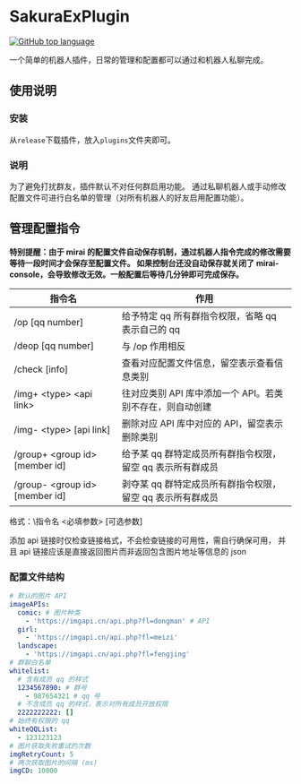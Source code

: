 # SakuraExPlugin

<p>
<a href="https://github.com/Sakura-Ex/SakuraExPlugin">
<img alt="GitHub top language" src="https://img.shields.io/github/languages/top/Sakura-Ex/SakuraExPlugin?style=plastic">
</a>
</p>

一个简单的机器人插件，日常的管理和配置都可以通过和机器人私聊完成。

## 使用说明

### 安装

从`release`下载插件，放入`plugins`文件夹即可。

### 说明

为了避免打扰群友，插件默认不对任何群启用功能。
通过私聊机器人或手动修改配置文件可进行白名单的管理（对所有机器人的好友启用配置功能）。

## 管理配置指令

**特别提醒：由于 mirai 的配置文件自动保存机制，通过机器人指令完成的修改需要等待一段时间才会保存至配置文件。
如果控制台还没自动保存就关闭了 mirai-console，会导致修改无效。一般配置后等待几分钟即可完成保存。**

| 指令名                                | 作用                                |
|------------------------------------|-----------------------------------|
| /op \[qq number\]                  | 给予特定 qq 所有群指令权限，省略 qq 表示自己的 qq    |
| /deop \[qq number\]                | 与 /op 作用相反                        |
| /check \[info\]                    | 查看对应配置文件信息，留空表示查看信息类别             |
| /img+ \<type\> \<api link\>        | 往对应类别 API 库中添加一个 API。若类别不存在，则自动创建 |
| /img- \<type\> \[api link\]        | 删除对应 API 库中对应的 API，留空表示删除类别       |
| /group+ \<group id\> \[member id\] | 给予某 qq 群特定成员所有群指令权限，留空 qq 表示所有群成员 |
| /group- \<group id\> \[member id\] | 剥夺某 qq 群特定成员所有群指令权限，留空 qq 表示所有群成员 |

格式：\\指令名 \<必填参数\> \[可选参数\]

添加 api 链接时仅检查链接格式，不会检查链接的可用性，需自行确保可用，
并且 api 链接应该是直接返回图片而非返回包含图片地址等信息的 json

### 配置文件结构

```yaml
# 默认的图片 API
imageAPIs: 
  comic: # 图片种类
    - 'https://imgapi.cn/api.php?fl=dongman' # API
  girl: 
    - 'https://imgapi.cn/api.php?fl=meizi'
  landscape: 
    - 'https://imgapi.cn/api.php?fl=fengjing'
# 群聊白名单
whitelist: 
  # 含有成员 qq 的样式
  1234567890: # 群号
    - 987654321 # qq 号
  # 不含成员 qq 的样式，表示对所有成员开放权限
  2222222222: [] 
# 始终有权限的 qq
whiteQQList: 
  - 123123123
# 图片获取失败重试的次数
imgRetryCount: 5
# 两次获取图片的间隔 (ms)
imgCD: 10000
```
